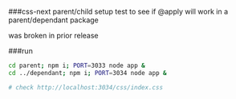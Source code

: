 ###css-next parent/child setup
test to see if @apply will work in a parent/dependant package 

was broken in prior release

###run
```sh
cd parent; npm i; PORT=3033 node app &
cd ../dependant; npm i; PORT=3034 node app &

# check http://localhost:3034/css/index.css
```
